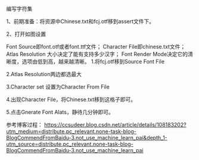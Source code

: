 编写字符集

1、前期准备：将资源中Chinese.txt和fcj.otf移到assert文件下。

2、打开如图设置





Font Source即font.otf或者font.ttf文件；
Character File即chinese.txt文件；
Atlas Resolution 大小决定了能有支持多少汉字；
Font Render Mode决定它的清晰度，选项由低到高，越来越清晰。
1.将fcj.otf移到Source Font File

2.Atlas Resolution两边都选最大

3.Character set 设置为Character From File

4.出现Character File，将Chinese.txt移到这格子即可。

5.点击Gnerate Font Alats，静待几分钟即可。

参考博客过程：
https://ccsudeer.blog.csdn.net/article/details/108183202?utm_medium=distribute.pc_relevant.none-task-blog-BlogCommendFromBaidu-3.not_use_machine_learn_pai&depth_1-utm_source=distribute.pc_relevant.none-task-blog-BlogCommendFromBaidu-3.not_use_machine_learn_pai
